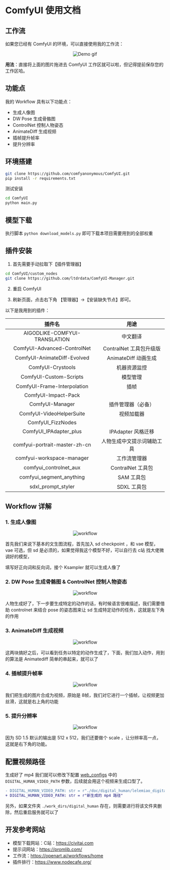 # ComfyUI 使用文档

## 工作流

如果您已经有 ComfyUI 的环境，可以直接使用我的工作流：

<p align="center">
  <img src="./streamer-sales-lelemiao-workflow-v1.0.png" alt="Demo gif" >
</p>

**用法**：直接将上面的图片拖进去 ComfyUI 工作区就可以啦，但记得提前保存您的工作区哈。

## 功能点

我的 Workflow 具有以下功能点：

- 生成人像图
- DW Pose 生成骨骼图
- ControlNet 控制人物姿态
- AnimateDiff 生成视频
- 插帧提升帧率
- 提升分辨率

## 环境搭建

```bash
git clone https://github.com/comfyanonymous/ComfyUI.git
pip install -r requirements.txt
```

测试安装

```bash
cd ComfyUI
python main.py
```

## 模型下载

执行脚本 `python download_models.py` 即可下载本项目需要用到的全部权重

## 插件安装

1. 首先需要手动拉取下【插件管理器】

```bash
cd ComfyUI/custom_nodes
git clone https://github.com/ltdrdata/ComfyUI-Manager.git
```

2. 重启 ComfyUI

3. 刷新页面，点击右下角 【管理器】->【安装缺失节点】即可。

以下是我用到的插件：

|            插件名             |            用途            |
| :---------------------------: | :------------------------: |
| AIGODLIKE-COMFYUI-TRANSLATION |          中文翻译          |
|  ComfyUI-Advanced-ControlNet  |  ContralNet 工具包升级版   |
|  ComfyUI-AnimateDiff-Evolved  |    AnimateDiff 动画生成    |
|       ComfyUI-Crystools       |        机器资源监控        |
|    ComfyUI-Custom-Scripts     |          模型管理          |
|  ComfyUI-Frame-Interpolation  |            插帧            |
|      ComfyUI-Impact-Pack      |                            |
|        ComfyUI-Manager        |     插件管理器（必备）     |
|   ComfyUI-VideoHelperSuite    |         视频加载器         |
|       ComfyUI_FizzNodes       |                            |
|    ComfyUI_IPAdapter_plus     |     IPAdapter 风格迁移     |
| comfyui-portrait-master-zh-cn | 人物生成中文提示词辅助工具 |
|   comfyui-workspace-manager   |        工作流管理器        |
|    comfyui_controlnet_aux     |     ContralNet 工具包      |
|   comfyui_segment_anything    |         SAM 工具包         |
|      sdxl_prompt_styler       |        SDXL 工具包         |

## Workflow 详解

### 1. 生成人像图

<p align="center">
  <img src="./images/comfyui-1.png" alt="workflow" >
</p>

首先我们来说下基本的文生图流程，首先加入 sd checkpoint ，和 vae 模型，vae 可选，但 sd 是必须的，如果觉得我这个模型不好，可以自行去 c站 找大佬微调好的模型，

填写好正向词和反向词，接个 Ksampler 就可以生成人像了

### 2. DW Pose 生成骨骼图 & ControlNet 控制人物姿态

<p align="center">
  <img src="./images/comfyui-2.png" alt="workflow" >
</p>

人物生成好了，下一步要生成特定的动作的话，有时候语言很难描述，我们需要借助 controlnet 来结合  pose 的姿态图来让 sd 生成特定动作的任务，这就是左下角的作用

### 3. AnimateDiff 生成视频

<p align="center">
  <img src="./images/comfyui-3.png" alt="workflow" >
</p>

这两块搞好之后，可以看到任务以特定的动作生成了，下面，我们加入动作，用到的算法是 Animatediff 简单的串起来，就可以了

### 4. 插帧提升帧率

<p align="center">
  <img src="./images/comfyui-4.png" alt="workflow" >
</p>

我们把生成的图片合成为视频，原始是 8帧，我们对它进行一个插帧，让视频更加丝滑，这就是右上角的功能

### 5. 提升分辨率

<p align="center">
  <img src="./images/comfyui-5.png" alt="workflow" >
</p>

因为 SD 1.5 默认的输出是 512 x 512，我们还要做个 scale ，让分辨率高一点，这就是右下角的功能。

## 配置视频路径

生成好了 mp4 我们就可以修改下配置 [web_configs](../../server/web_configs.py#L78) 中的 `DIGITAL_HUMAN_VIDEO_PATH` 参数，后续就会用这个视频来生成口型了。

```diff
- DIGITAL_HUMAN_VIDEO_PATH: str = r"./doc/digital_human/lelemiao_digital_human_video.mp4"
+ DIGITAL_HUMAN_VIDEO_PATH: str = r"新生成的 mp4 路径"
```

另外，如果文件夹 `./work_dirs/digital_human` 存在，则需要进行将该文件夹删除，然后重启服务就可以了

## 开发参考网站

- 模型下载网站：C站：https://civitai.com
- 提示词网站：https://promlib.com/
- 工作流：https://openart.ai/workflows/home
- 插件排行：https://www.nodecafe.org/
